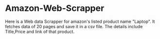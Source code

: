 # Amazon-Web-Scrapper
Here is a Web data Scrapper for amazon's listed product name "Laptop". It fetches data of 20 pages and save it in a csv file. The details include Title,Price and link of that product.
